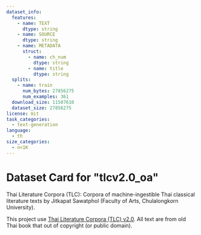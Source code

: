 ```yaml
---
dataset_info:
  features:
    - name: TEXT
      dtype: string
    - name: SOURCE
      dtype: string
    - name: METADATA
      struct:
        - name: ch_num
          dtype: string
        - name: title
          dtype: string
  splits:
    - name: train
      num_bytes: 27856275
      num_examples: 361
  download_size: 11507610
  dataset_size: 27856275
license: mit
task_categories:
  - text-generation
language:
  - th
size_categories:
  - n<1K
---
```


# Dataset Card for "tlcv2.0_oa"

Thai Literature Corpora (TLC): Corpora of machine-ingestible Thai classical
literature texts by Jitkapat Sawatphol (Faculty of Arts, Chulalongkorn
University).

This project use
[Thai Literature Corpora (TLC) v2.0](https://attapol.github.io/tlc.html). All
text are from old Thai book that out of copyright (or public domain).
